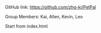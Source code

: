 GitHub link: https://github.com/zhg-kj/PetPal

Group Members: Kai, Allen, Kevin, Leo

Start from index.html
